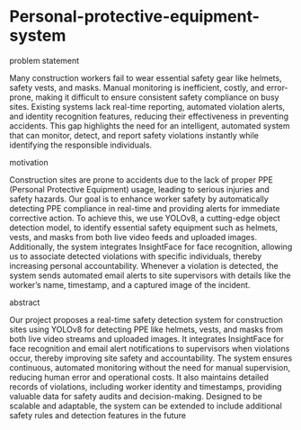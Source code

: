 # Personal-protective-equipment-system

problem statement

Many construction workers fail to wear essential safety gear like helmets, safety vests, and masks. Manual monitoring is inefficient, costly, and error-prone, making it difficult to ensure consistent safety compliance on busy sites. Existing systems lack real-time reporting, automated violation alerts, and identity recognition features, reducing their effectiveness in preventing accidents. This gap highlights the need for an intelligent, automated system that can monitor, detect, and report safety violations instantly while identifying the responsible individuals.

motivation

Construction sites are prone to accidents due to the lack of proper PPE (Personal Protective Equipment) usage, leading to serious injuries and safety hazards. Our goal is to enhance worker safety by automatically detecting PPE compliance in real-time and providing alerts for immediate corrective action. To achieve this, we use YOLOv8, a cutting-edge object detection model, to identify essential safety equipment such as helmets, vests, and masks from both live video feeds and uploaded images. Additionally, the system integrates InsightFace for face recognition, allowing us to associate detected violations with specific individuals, thereby increasing personal accountability. Whenever a violation is detected, the system sends automated email alerts to site supervisors with details like the worker’s name, timestamp, and a captured image of the incident. 

abstract

Our project proposes a real-time safety detection system for construction sites using YOLOv8 for detecting PPE like helmets, vests, and masks from both live video streams and uploaded images. It integrates InsightFace for face recognition and email alert notifications to supervisors when violations occur, thereby improving site safety and accountability. The system ensures continuous, automated monitoring without the need for manual supervision, reducing human error and operational costs. It also maintains detailed records of violations, including worker identity and timestamps, providing valuable data for safety audits and decision-making. Designed to be scalable and adaptable, the system can be extended to include additional safety rules and detection features in the future

